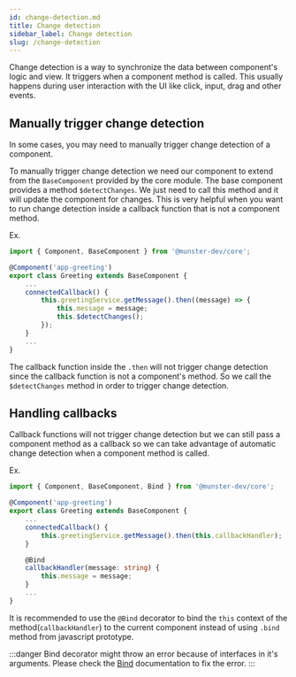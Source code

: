 ```yaml
---
id: change-detection.md
title: Change detection
sidebar_label: Change detection
slug: /change-detection
---
```


Change detection is a way to synchronize the data between component's logic and view.
It triggers when a component method is called.
This usually happens during user interaction with the UI like click, input, drag and other events.

## Manually trigger change detection

In some cases, you may need to manually trigger change detection of a component.

To manually trigger change detection we need our component to extend from the `BaseComponent` provided by the core module.
The base component provides a method `$detectChanges`. We just need to call this method and it will update the component for changes.
This is very helpful when you want to run change detection inside a callback function that is not a component method.

Ex.

```typescript
import { Component, BaseComponent } from '@munster-dev/core';

@Component('app-greeting')
export class Greeting extends BaseComponent {
    ...
    connectedCallback() {
        this.greetingService.getMessage().then((message) => {
            this.message = message;
            this.$detectChanges();
        });
    }
    ...
}
```

The callback function inside the `.then` will not trigger change detection since the callback function is not a component's method.
So we call the `$detectChanges` method in order to trigger change detection.

## Handling callbacks

Callback functions will not trigger change detection but we can still pass a component method as a callback so we can take advantage of automatic change detection when a component method is called.

Ex.

```typescript
import { Component, BaseComponent, Bind } from '@munster-dev/core';

@Component('app-greeting')
export class Greeting extends BaseComponent {
    ...
    connectedCallback() {
        this.greetingService.getMessage().then(this.callbackHandler);
    }

    @Bind
    callbackHandler(message: string) {
        this.message = message;
    }
    ...
}
```

It is recommended to use the `@Bind` decorator to bind the `this` context of the method(`callbackHandler`) to the current component instead of using `.bind` method from javascript prototype.

:::danger
Bind decorator might throw an error because of interfaces in it's arguments.
Please check the [Bind](./other-useful-docs/bind) documentation to fix the error.
:::